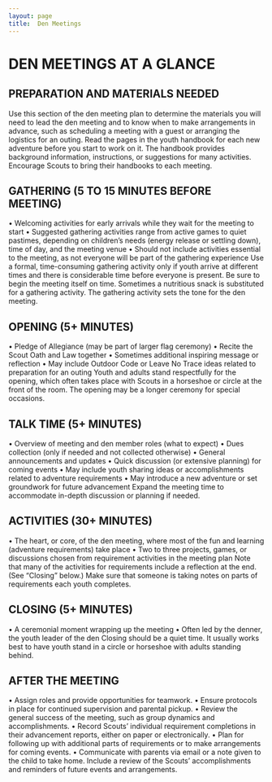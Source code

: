 ```yaml
---
layout: page
title:  Den Meetings
---
```

# DEN MEETINGS AT A GLANCE

## PREPARATION AND MATERIALS NEEDED

Use this section of the den meeting plan to determine the materials you will need to lead the den meeting and to know when to make arrangements in advance, such as scheduling a meeting with a guest or arranging the logistics for an outing.
Read the pages in the youth handbook for each new adventure before you start to work on it. The handbook provides background information, instructions, or suggestions for many activities. Encourage Scouts to bring their handbooks to each meeting.

## GATHERING (5 TO 15 MINUTES BEFORE MEETING)

• Welcoming activities for early arrivals while they wait for the meeting to start
• Suggested gathering activities range from active games to quiet pastimes, depending on children’s needs (energy release or settling down), time of day, and the meeting venue
• Should not include activities essential to the meeting, as not everyone will be part of the gathering experience
Use a formal, time-consuming gathering activity only if youth arrive at different times and there is considerable time before everyone is present. Be sure to begin the meeting itself on time. Sometimes a nutritious snack is substituted for a gathering activity. The gathering activity sets the tone for the den meeting.

## OPENING (5+ MINUTES)

• Pledge of Allegiance (may be part of larger flag ceremony)
• Recite the Scout Oath and Law together
• Sometimes additional inspiring message or reflection
• May include Outdoor Code or Leave No Trace ideas related to preparation for an outing
Youth and adults stand respectfully for the opening, which often takes place with Scouts in a horseshoe or circle at the front of the room. The opening may be a longer ceremony for special occasions.

## TALK TIME (5+ MINUTES)

• Overview of meeting and den member roles (what to expect)
• Dues collection (only if needed and not collected otherwise)
• General announcements and updates
• Quick discussion (or extensive planning) for coming events
• May include youth sharing ideas or accomplishments related to adventure requirements
• May introduce a new adventure or set groundwork for future advancement
Expand the meeting time to accommodate in-depth discussion or planning if needed.

## ACTIVITIES (30+ MINUTES)

• The heart, or core, of the den meeting, where most of the fun and learning (adventure requirements) take place
• Two to three projects, games, or discussions chosen from requirement activities in the meeting plan
Note that many of the activities for requirements include a reflection at the end. (See “Closing” below.) Make sure that someone is taking notes on parts of requirements each youth completes.

## CLOSING (5+ MINUTES)

• A ceremonial moment wrapping up the meeting
• Often led by the denner, the youth leader of the den
Closing should be a quiet time. It usually works best to have youth stand in a circle or horseshoe with adults standing behind.

## AFTER THE MEETING

• Assign roles and provide opportunities for teamwork.
• Ensure protocols in place for continued supervision and parental pickup.
• Review the general success of the meeting, such as group dynamics and accomplishments.
• Record Scouts’ individual requirement completions in their advancement reports, either on paper or electronically.
• Plan for following up with additional parts of requirements or to make arrangements for coming events.
• Communicate with parents via email or a note given to the child to take home. Include a review of the Scouts’ accomplishments and reminders of future events and arrangements.
